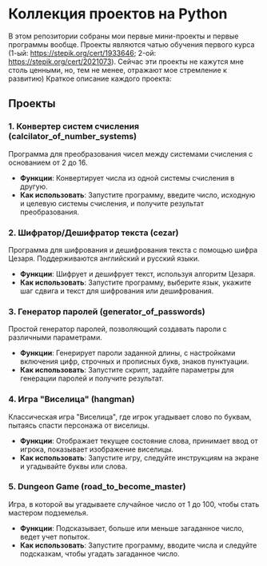 # Коллекция проектов на Python

В этом репозитории собраны мои первые мини-проекты и первые программы вообще. Проекты являются чатью обучения первого курса (1-ый: https://stepik.org/cert/1933646; 2-ой: https://stepik.org/cert/2021073). Сейчас эти проекты не кажутся мне столь ценными, но, тем не менее, отражают мое стремление к развитию) 
Краткое описание каждого проекта:

## Проекты

### 1. Конвертер систем счисления (calcilator_of_number_systems)

Программа для преобразования чисел между системами счисления с основанием от 2 до 16.

- **Функции**: Конвертирует числа из одной системы счисления в другую.
- **Как использовать**: Запустите программу, введите число, исходную и целевую системы счисления, и получите результат преобразования.

### 2. Шифратор/Дешифратор текста (cezar)

Программа для шифрования и дешифрования текста с помощью шифра Цезаря. Поддерживаются английский и русский языки.

- **Функции**: Шифрует и дешифрует текст, используя алгоритм Цезаря.
- **Как использовать**: Запустите программу, выберите язык, укажите шаг сдвига и текст для шифрования или дешифрования.

### 3. Генератор паролей (generator_of_passwords)

Простой генератор паролей, позволяющий создавать пароли с различными параметрами.

- **Функции**: Генерирует пароли заданной длины, с настройками включения цифр, строчных и прописных букв, знаков пунктуации.
- **Как использовать**: Запустите скрипт, задайте параметры для генерации паролей и получите результат.

### 4. Игра "Виселица" (hangman)

Классическая игра "Виселица", где игрок угадывает слово по буквам, пытаясь спасти персонажа от виселицы.

- **Функции**: Отображает текущее состояние слова, принимает ввод от игрока, показывает изображение виселицы.
- **Как использовать**: Запустите игру, следуйте инструкциям на экране и угадывайте буквы или слова.

### 5. Dungeon Game (road_to_become_master)

Игра, в которой вы угадываете случайное число от 1 до 100, чтобы стать мастером подземелья.

- **Функции**: Подсказывает, больше или меньше загаданное число, ведет учет попыток.
- **Как использовать**: Запустите программу, вводите числа и следуйте подсказкам, чтобы угадать загаданное число.

